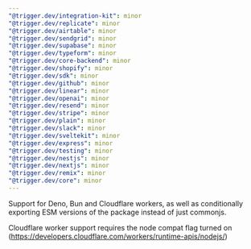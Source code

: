 ```yaml
---
"@trigger.dev/integration-kit": minor
"@trigger.dev/replicate": minor
"@trigger.dev/airtable": minor
"@trigger.dev/sendgrid": minor
"@trigger.dev/supabase": minor
"@trigger.dev/typeform": minor
"@trigger.dev/core-backend": minor
"@trigger.dev/shopify": minor
"@trigger.dev/sdk": minor
"@trigger.dev/github": minor
"@trigger.dev/linear": minor
"@trigger.dev/openai": minor
"@trigger.dev/resend": minor
"@trigger.dev/stripe": minor
"@trigger.dev/plain": minor
"@trigger.dev/slack": minor
"@trigger.dev/sveltekit": minor
"@trigger.dev/express": minor
"@trigger.dev/testing": minor
"@trigger.dev/nestjs": minor
"@trigger.dev/nextjs": minor
"@trigger.dev/remix": minor
"@trigger.dev/core": minor
---
```


Support for Deno, Bun and Cloudflare workers, as well as conditionally exporting ESM versions of the package instead of just commonjs.

Cloudflare worker support requires the node compat flag turned on (https://developers.cloudflare.com/workers/runtime-apis/nodejs/)

